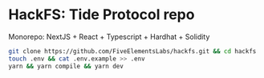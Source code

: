 # HackFS: Tide Protocol repo

Monorepo: NextJS + React + Typescript + Hardhat + Solidity

```bash
git clone https://github.com/FiveElementsLabs/hackfs.git && cd hackfs
touch .env && cat .env.example >> .env
yarn && yarn compile && yarn dev
```
